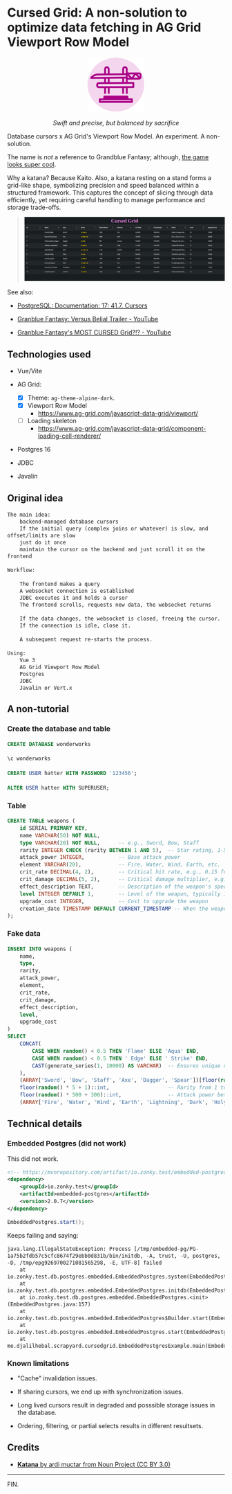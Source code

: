 # Cursed Grid: A non-solution to optimize data fetching in AG Grid Viewport Row Model

<p align="center">
    <img alt="" src="./cursed-grid-frontend/public/logo.svg" height="125px" align="middle" />
    <br />
    <br />
    <em>Swift and precise, but balanced by sacrifice</em>
</p>

Database cursors x AG Grid's Viewport Row Model. An experiment. A non-solution.

The name is _not_ a reference to Grandblue Fantasy; although, [the game looks super cool][grandblue-belial].

Why a katana? Because Kaito.
Also, a katana resting on a stand forms a grid-like shape, symbolizing precision and speed balanced within a structured framework. This captures the concept of slicing through data efficiently, yet requiring careful handling to manage performance and storage trade-offs.

> ![Cursed Grid showing a list of weapons](./cursed-grid-frontend/public/screenshot-2024-11-08.png)

See also:

- [PostgreSQL: Documentation: 17: 41.7. Cursors](https://www.postgresql.org/docs/current/plpgsql-cursors.html)

- [Granblue Fantasy: Versus Belial Trailer - YouTube][grandblue-belial]

- [Granblue Fantasy's MOST CURSED Grid?!? - YouTube](https://www.youtube.com/watch?v=j6c1Ba7zfoE)


## Technologies used

- Vue/Vite

- AG Grid:
    * [x] Theme: `ag-theme-alpine-dark`.
    * [x] Viewport Row Model
        + https://www.ag-grid.com/javascript-data-grid/viewport/
    * [ ] Loading skeleton
        + https://www.ag-grid.com/javascript-data-grid/component-loading-cell-renderer/

- Postgres 16

- JDBC

- Javalin


## Original idea

```
The main idea:
    backend-managed database cursors
    If the initial query (complex joins or whatever) is slow, and offset/limits are slow
    just do it once
    maintain the cursor on the backend and just scroll it on the frontend

Workflow:

    The frontend makes a query
    A websocket connection is established
    JDBC executes it and holds a cursor
    The frontend scrolls, requests new data, the websocket returns

    If the data changes, the websocket is closed, freeing the cursor.
    If the connection is idle, close it.

    A subsequent request re-starts the process.

Using:
    Vue 3
    AG Grid Viewport Row Model
    Postgres
    JDBC
    Javalin or Vert.x
```

## A non-tutorial

### Create the database and table

```sql
CREATE DATABASE wonderworks

\c wonderworks

CREATE USER hatter WITH PASSWORD '123456';

ALTER USER hatter WITH SUPERUSER;
```

### Table

```sql
CREATE TABLE weapons (
    id SERIAL PRIMARY KEY,
    name VARCHAR(50) NOT NULL,
    type VARCHAR(20) NOT NULL,      -- e.g., Sword, Bow, Staff
    rarity INTEGER CHECK (rarity BETWEEN 1 AND 5),  -- Star rating, 1-5 stars
    attack_power INTEGER,           -- Base attack power
    element VARCHAR(20),            -- Fire, Water, Wind, Earth, etc.
    crit_rate DECIMAL(4, 2),        -- Critical hit rate, e.g., 0.15 for 15%
    crit_damage DECIMAL(5, 2),      -- Critical damage multiplier, e.g., 1.5 for +50% damage
    effect_description TEXT,        -- Description of the weapon's special effect
    level INTEGER DEFAULT 1,        -- Level of the weapon, typically 1-20 or similar
    upgrade_cost INTEGER,           -- Cost to upgrade the weapon
    creation_date TIMESTAMP DEFAULT CURRENT_TIMESTAMP -- When the weapon was added
);
```

### Fake data

```sql
INSERT INTO weapons (
    name,
    type,
    rarity,
    attack_power,
    element,
    crit_rate,
    crit_damage,
    effect_description,
    level,
    upgrade_cost
)
SELECT
    CONCAT(
        CASE WHEN random() < 0.5 THEN 'Flame' ELSE 'Aqua' END,
        CASE WHEN random() < 0.5 THEN ' Edge' ELSE ' Strike' END,
        CAST(generate_series(1, 10000) AS VARCHAR)  -- Ensures unique name
    ),
    (ARRAY['Sword', 'Bow', 'Staff', 'Axe', 'Dagger', 'Spear'])[floor(random() * 6 + 1)::int],
    floor(random() * 5 + 1)::int,                   -- Rarity from 1 to 5
    floor(random() * 500 + 300)::int,               -- Attack power between 300 and 800
    (ARRAY['Fire', 'Water', 'Wind', 'Earth', 'Lightning', 'Dark', 'Holy'])[floor(random() * 7 + 1)::FROM generate_series(1, 10);
```


## Technical details

### Embedded Postgres (did not work)

This did not work.

```xml
<!-- https://mvnrepository.com/artifact/io.zonky.test/embedded-postgres -->
<dependency>
    <groupId>io.zonky.test</groupId>
    <artifactId>embedded-postgres</artifactId>
    <version>2.0.7</version>
</dependency>
```

```java
EmbeddedPostgres.start();
```

Keeps failing and saying:
```
java.lang.IllegalStateException: Process [/tmp/embedded-pg/PG-1a75b2fdb57c5cfc8674f29ebb0d831b/bin/initdb, -A, trust, -U, postgres, -D, /tmp/epg9269700271081565298, -E, UTF-8] failed
	at io.zonky.test.db.postgres.embedded.EmbeddedPostgres.system(EmbeddedPostgres.java:633)
	at io.zonky.test.db.postgres.embedded.EmbeddedPostgres.initdb(EmbeddedPostgres.java:250)
	at io.zonky.test.db.postgres.embedded.EmbeddedPostgres.<init>(EmbeddedPostgres.java:157)
	at io.zonky.test.db.postgres.embedded.EmbeddedPostgres$Builder.start(EmbeddedPostgres.java:584)
	at io.zonky.test.db.postgres.embedded.EmbeddedPostgres.start(EmbeddedPostgres.java:478)
	at me.djalilhebal.scrapyard.cursedgrid.EmbeddedPostgresExample.main(EmbeddedPostgresExample.java:16)
```


### Known limitations

- "Cache" invalidation issues.

- If sharing cursors, we end up with synchronization issues.

- Long lived cursors result in degraded and posssible storage issues in the database.

- Ordering, filtering, or partial selects results in different resultsets.


## Credits

- [**Katana** by ardi muctar from Noun Project (CC BY 3.0)](https://thenounproject.com/icon/katana-7279248/)


---

FIN.

<!-- Links -->
[grandblue-belial]: https://www.youtube.com/watch?v=kteRbGiDC_Q
